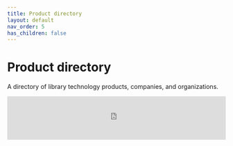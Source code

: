 ```yaml
---
title: Product directory
layout: default
nav_order: 5
has_children: false
---
```


# Product directory

A directory of library technology products, companies, and organizations.

<iframe width="100%" height="100vh" style="border: none" src="https://docs.google.com/spreadsheets/d/e/2PACX-1vRObHc9w8qkqZa6sTk5_WqQQYVD2eIQ8ELhJhB1sCJIesYCteZ6qjU7AZ-AZPbGdF-bmafZauUhyQf9/pubhtml?gid=248277951&amp;single=true&amp;widget=true&amp;headers=false"></iframe>
